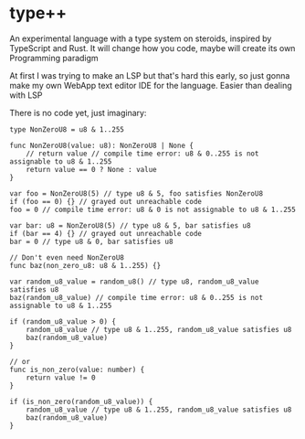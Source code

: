 # type++
An experimental language with a type system on steroids, inspired by TypeScript and Rust.
It will change how you code, maybe will create its own Programming paradigm

At first I was trying to make an LSP but that's hard this early, so just gonna make my own WebApp text editor IDE for the language. Easier than dealing with LSP

There is no code yet, just imaginary:
```
type NonZeroU8 = u8 & 1..255

func NonZeroU8(value: u8): NonZeroU8 | None {
    // return value // compile time error: u8 & 0..255 is not assignable to u8 & 1..255
    return value == 0 ? None : value 
}

var foo = NonZeroU8(5) // type u8 & 5, foo satisfies NonZeroU8
if (foo == 0) {} // grayed out unreachable code
foo = 0 // compile time error: u8 & 0 is not assignable to u8 & 1..255

var bar: u8 = NonZeroU8(5) // type u8 & 5, bar satisfies u8
if (bar == 4) {} // grayed out unreachable code 
bar = 0 // type u8 & 0, bar satisfies u8

// Don't even need NonZeroU8
func baz(non_zero_u8: u8 & 1..255) {}

var random_u8_value = random_u8() // type u8, random_u8_value satisfies u8
baz(random_u8_value) // compile time error: u8 & 0..255 is not assignable to u8 & 1..255

if (random_u8_value > 0) {
    random_u8_value // type u8 & 1..255, random_u8_value satisfies u8
    baz(random_u8_value)
}

// or 
func is_non_zero(value: number) {
    return value != 0
}

if (is_non_zero(random_u8_value)) {
    random_u8_value // type u8 & 1..255, random_u8_value satisfies u8
    baz(random_u8_value)
}
```
